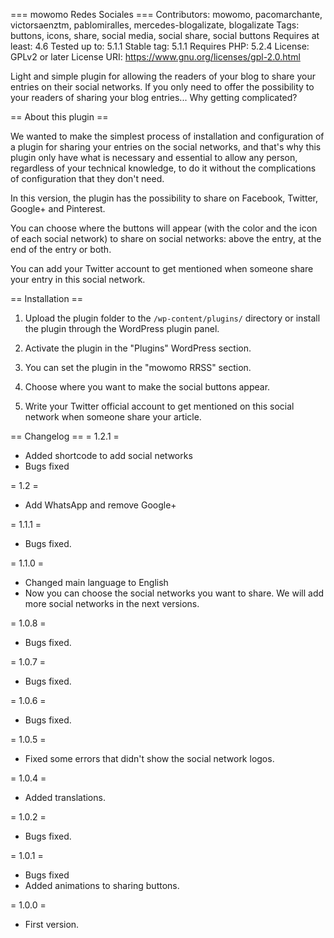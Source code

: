 === mowomo Redes Sociales  ===
Contributors: mowomo, pacomarchante, victorsaenztm, pablomiralles, mercedes-blogalizate, blogalizate
Tags: buttons, icons, share, social media, social share, social buttons
Requires at least: 4.6
Tested up to: 5.1.1
Stable tag: 5.1.1
Requires PHP: 5.2.4
License: GPLv2 or later
License URI: https://www.gnu.org/licenses/gpl-2.0.html

Light and simple plugin for allowing the readers of your blog to share your entries on their social networks. If you only need to offer the possibility to your readers of sharing your blog entries... Why getting complicated?


== About this plugin ==

We wanted to make the simplest process of installation and configuration of a plugin for sharing your entries on the social networks, and that's why this plugin only have what is necessary and essential to allow any person, regardless of your technical knowledge, to do it without the complications of configuration that they don't need.

In this version, the plugin has the possibility to share on Facebook, Twitter, Google+ and Pinterest.

You can choose where the buttons will appear (with the color and the icon of each social network) to share on social networks: above the entry, at the end of the entry or both.

You can add your Twitter account to get mentioned when someone share your entry in this social network.


== Installation ==

1. Upload the plugin folder to the `/wp-content/plugins/` directory or install the plugin through the WordPress plugin panel.

2. Activate the plugin in the "Plugins" WordPress section.

3. You can set the plugin in the "mowomo RRSS" section.

4. Choose where you want to make the social buttons appear.

5. Write your Twitter official account to get mentioned on this social network when someone share your article.



== Changelog ==
= 1.2.1 =
* Added shortcode to add social networks
* Bugs fixed

= 1.2 =
* Add WhatsApp and remove Google+

= 1.1.1 =
* Bugs fixed.

= 1.1.0 =
* Changed main language to English
* Now you can choose the social networks you want to share. We will add more social networks in the next versions.

= 1.0.8 =
* Bugs fixed.

= 1.0.7 =
* Bugs fixed.

= 1.0.6 =
* Bugs fixed.

= 1.0.5 =
* Fixed some errors that didn't show the social network logos.

= 1.0.4 =
* Added translations.

= 1.0.2 =
* Bugs fixed.

= 1.0.1 =
* Bugs fixed
* Added animations to sharing buttons.

= 1.0.0 =
* First version.
